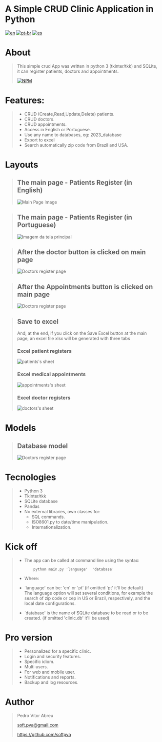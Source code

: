 # **A Simple CRUD Clinic Application in Python**
[![en](https://img.shields.io/badge/lang-en-red.svg)](./README.md)
[![pt-br](https://img.shields.io/badge/lang-pt--br-green.svg)](./README.pt-br.md)
[![es](https://img.shields.io/badge/lang-es-yellow.svg)](./README.es.md)
 
# About
> This simple crud App was written in python 3 (tkinter/tkk) and SQLite, it can register patients, doctors and appointments.  
>
> [![NPM](https://img.shields.io/npm/l/react)](./LICENSE) 

# Features:
> - CRUD (Create,Read,Update,Delete) patients.
> - CRUD doctors.
> - CRUD appointments.
> - Access in English or Portuguese.
> - Use any name to databases, eg: 2023_database
> - Export to excel
> - Search automatically zip code from Brazil and USA.


# Layouts
> ## The main page - Patients Register (in English)
> ![Main Page Image](src/images/main_page.gif)  

> ## The main page - Patients Register (in Portuguese)
> ![Imagem da tela principal](src/images/tela_principal.gif)  

> ## After the doctor button is clicked on main page
> ![Doctors register page](src/images/doctor_page.gif)  

> ## After the Appointments button is clicked on main page
> ![Doctors register page](src/images/appoint_page.gif)  

> ## Save to excel
> And, at the end, if you click on the Save Excel button at the main page, an excel file xlsx will be generated with three tabs
> ### Excel patient registers
> ![patients's sheet](src/images/patients_xlsx.gif)
> ### Excel medical appointments
> ![appointments's sheet](src/images/appointments_xlsx.gif) 
> ### Excel doctor registers
> ![doctors's sheet](src/images/doctors_xlsx.gif)

# Models
> ## Database model
> ![Doctors register page](src/images/model.gif) 

# Tecnologies
> - Python 3
> - Tkinter/tkk
> - SQLite database
> - Pandas
> - No external libraries, own classes for:
>     - SQL commands.
>     - ISO8601.py to date/time manipulation.
>     - Internationalization.

# Kick off
> - The app can be called at command line using the syntax:  
>
>           python main.py 'language'  'database'   
>
> - Where:  
> - 'language' can be: 'en' or 'pt' (if omitted 'pt' it'll be default)  
>    The language option will set several conditions, for example the search of zip code or cep in US or Brazil, respectively, and  the local date configurations.
> - 'database' is the name of SQLite database to be read or to be created. (if omitted 'clinic.db' it'll be used)


# Pro version
> - Personalized for a specific clinic.
> - Login and security features.
> - Specific idiom.
> - Multi users.
> - For web and mobile user.
> - Notifications and reports.
> - Backup and log resources.

# Author
> Pedro Vitor Abreu
>
> <soft.pva@gmail.com>
>
> <https://github.com/softpva>






















